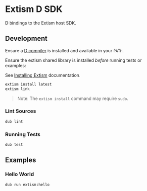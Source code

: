 # Extism D SDK

D bindings to the Extism host SDK.

## Development

Ensure a [D compiler](https://dlang.org/download) is installed and available in your `PATH`.

Ensure the extism shared library is installed *before* running tests or examples:

See [Installing Extism](https://extism.org/docs/install) documentation.

```sh
extism install latest
extism link
```

> Note: The `extism install` command may require `sudo`.

### Lint Sources

```sh
dub lint
```

### Running Tests

```sh
dub test
```

## Examples

### Hello World

```sh
dub run extism:hello
```
